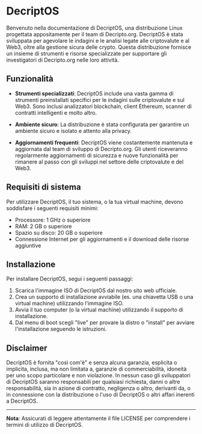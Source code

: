 # DecriptOS

Benvenuto nella documentazione di DecriptOS, una distribuzione Linux progettata appositamente per il team di Decripto.org. DecriptOS è stata sviluppata per agevolare le indagini e le analisi legate alle criptovalute e al Web3, oltre alla gestione sicura delle crypto. Questa distribuzione fornisce un insieme di strumenti e risorse specializzate per supportare gli investigatori di Decripto.org nelle loro attività.

## Funzionalità

- **Strumenti specializzati**: DecriptOS include una vasta gamma di strumenti preinstallati specifici per le indagini sulle criptovalute e sul Web3. Sono inclusi analizzatori blockchain, client Ethereum, scanner di contratti intelligenti e molto altro.

- **Ambiente sicuro**: La distribuzione è stata configurata per garantire un ambiente sicuro e isolato e attento alla privacy.

- **Aggiornamenti frequenti**: DecriptOS viene costantemente mantenuta e aggiornata dal team di sviluppo di Decripto.org. Gli utenti riceveranno regolarmente aggiornamenti di sicurezza e nuove funzionalità per rimanere al passo con gli sviluppi nel settore delle criptovalute e del Web3.

## Requisiti di sistema

Per utilizzare DecriptOS, il tuo sistema, o la tua virtual machine, devono soddisfare i seguenti requisiti minimi:

- Processore: 1 GHz o superiore
- RAM: 2 GB o superiore
- Spazio su disco: 20 GB o superiore
- Connessione Internet per gli aggiornamenti e il download delle risorse aggiuntive

## Installazione

Per installare DecriptOS, segui i seguenti passaggi:

1. Scarica l'immagine ISO di DecriptOS dal nostro sito web ufficiale.
2. Crea un supporto di installazione avviabile (es. una chiavetta USB o una virtual machine) utilizzando l'immagine ISO.
3. Avvia il tuo computer (o la virtual machine) utilizzando il supporto di installazione.
4. Dal menu di boot scegli "live" per provare la distro o "install" per avviare l'installazione seguendo le istruzioni.

## Disclaimer

DecriptOS è fornita "così com'è" e senza alcuna garanzia, esplicita o implicita, inclusa, ma non limitata a, garanzie di commerciabilità, idoneità per uno scopo particolare e non violazione. In nessun caso gli sviluppatori di DecriptOS saranno responsabili per qualsiasi richiesta, danni o altre responsabilità, sia in azione di contratto, negligenza o altro, derivanti da, o in connessione con la distribuzione o l'uso di DecriptOS o altri affari inerenti a DecriptOS.

---

**Nota**: Assicurati di leggere attentamente il file LICENSE per comprendere i termini di utilizzo di DecriptOS.

